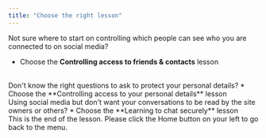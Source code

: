 ```yaml
---
title: "Choose the right lesson"
---
```

Not sure where to start on controlling which people can see who you are connected to on social media?
* Choose the **Controlling access to friends & contacts** lesson
<br>
Don't know the right questions to ask to protect your personal details?
* Choose the **Controlling access to your personal details** lesson
<br>
Using social media but don't want your conversations to be read by the site owners or others?
* Choose the **Learning to chat securely** lesson
<br>
This is the end of the lesson. Please click the Home button on your left to go back to the menu.
